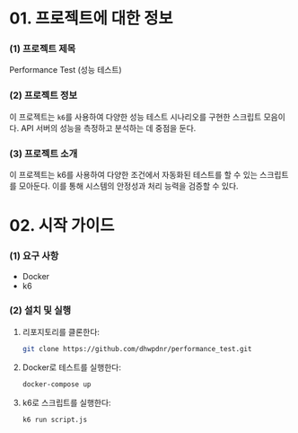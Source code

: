 
# 01. 프로젝트에 대한 정보

### (1) 프로젝트 제목
Performance Test (성능 테스트)

### (2) 프로젝트 정보
이 프로젝트는 `k6`를 사용하여 다양한 성능 테스트 시나리오를 구현한 스크립트 모음이다. API 서버의 성능을 측정하고 분석하는 데 중점을 둔다.

### (3) 프로젝트 소개
이 프로젝트는 k6를 사용하여 다양한 조건에서 자동화된 테스트를 할 수 있는 스크립트를 모아둔다. 이를 통해 시스템의 안정성과 처리 능력을 검증할 수 있다.

# 02. 시작 가이드

### (1) 요구 사항
- Docker
- k6

### (2) 설치 및 실행
1. 리포지토리를 클론한다:
   ```bash
   git clone https://github.com/dhwpdnr/performance_test.git
   ```
2. Docker로 테스트를 실행한다:
   ```bash
   docker-compose up
   ```
3. k6로 스크립트를 실행한다:
   ```bash
   k6 run script.js
   ```

